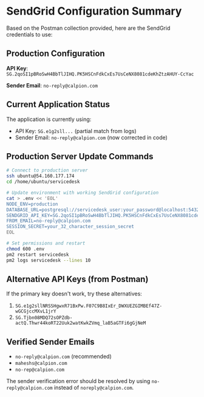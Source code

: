 # SendGrid Configuration Summary

Based on the Postman collection provided, here are the SendGrid credentials to use:

## Production Configuration

**API Key**: `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`

**Sender Email**: `no-reply@calpion.com`

## Current Application Status

The application is currently using:
- API Key: `SG.e1g2sll...` (partial match from logs)
- Sender Email: `no-reply@calpion.com` (now corrected in code)

## Production Server Update Commands

```bash
# Connect to production server
ssh ubuntu@54.160.177.174
cd /home/ubuntu/servicedesk

# Update environment with working SendGrid configuration
cat > .env << 'EOL'
NODE_ENV=production
DATABASE_URL=postgresql://servicedesk_user:your_password@localhost:5432/servicedesk_db
SENDGRID_API_KEY=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
FROM_EMAIL=no-reply@calpion.com
SESSION_SECRET=your_32_character_session_secret
EOL

# Set permissions and restart
chmod 600 .env
pm2 restart servicedesk
pm2 logs servicedesk --lines 10
```

## Alternative API Keys (from Postman)

If the primary key doesn't work, try these alternatives:
1. `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`
2. `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`

## Verified Sender Emails

- `no-reply@calpion.com` (recommended)
- `maheshs@calpion.com`
- `no-rep@calpion.com`

The sender verification error should be resolved by using `no-reply@calpion.com` instead of `noreply@calpion.com`.